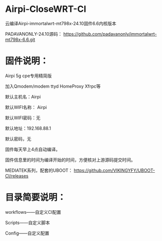 # Airpi-CloseWRT-CI 
云编译Airpi-immortalwrt-mt798x-24.10固件6.6内核版本

PADAVANONLY-24.10源码：
https://github.com/padavanonly/immortalwrt-mt798x-6.6.git


# 固件说明：

Airpi 5g cpe专用精简版

加入Qmodem/modem ttyd HomeProxy Xfrpc等

默认主机名：Airpi

默认WIFI名称： Airpi

默认WIFI密码：无

默认地址：192.168.88.1

默认密码，无

固件每天早上4点自动编译。

固件信息里的时间为编译开始的时间，方便核对上游源码提交时间。

MEDIATEK系列，配套的UBOOT：
https://github.com/VIKINGYFY/UBOOT-CI/releases

# 目录简要说明：

workflows——自定义CI配置

Scripts——自定义脚本

Config——自定义配置
